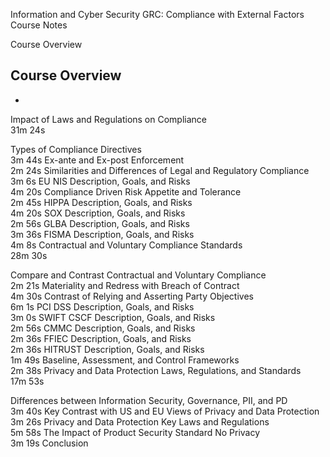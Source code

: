 Information and Cyber Security GRC: Compliance with External Factors
Course Notes


Course Overview		
	
Course Overview		
  -
  - 

Impact of Laws and Regulations on Compliance		
31m 24s	
	
Types of Compliance Directives		
3m 44s
Ex-ante and Ex-post Enforcement		
2m 24s
Similarities and Differences of Legal and Regulatory Compliance		
3m 6s
EU NIS Description, Goals, and Risks		
4m 20s
Compliance Driven Risk Appetite and Tolerance		
2m 45s
HIPPA Description, Goals, and Risks		
4m 20s
SOX Description, Goals, and Risks		
2m 56s
GLBA Description, Goals, and Risks		
3m 36s
FISMA Description, Goals, and Risks		
4m 8s
Contractual and Voluntary Compliance Standards		
28m 30s	
	
Compare and Contrast Contractual and Voluntary Compliance		
2m 21s
Materiality and Redress with Breach of Contract 		
4m 30s
Contrast of Relying and Asserting Party Objectives		
6m 1s
PCI DSS Description, Goals, and Risks		
3m 0s
SWIFT CSCF Description, Goals, and Risks		
2m 56s
CMMC Description, Goals, and Risks		
2m 36s
FFIEC Description, Goals, and Risks		
2m 36s
HITRUST Description, Goals, and Risks		
1m 49s
Baseline, Assessment, and Control Frameworks		
2m 38s
Privacy and Data Protection Laws, Regulations, and Standards		
17m 53s	
	
Differences between Information Security, Governance, PII, and PD		
3m 40s
Key Contrast with US and EU Views of Privacy and Data Protection		
3m 26s
Privacy and Data Protection Key Laws and Regulations		
5m 58s
The Impact of Product Security Standard No Privacy		
3m 19s
Conclusion
